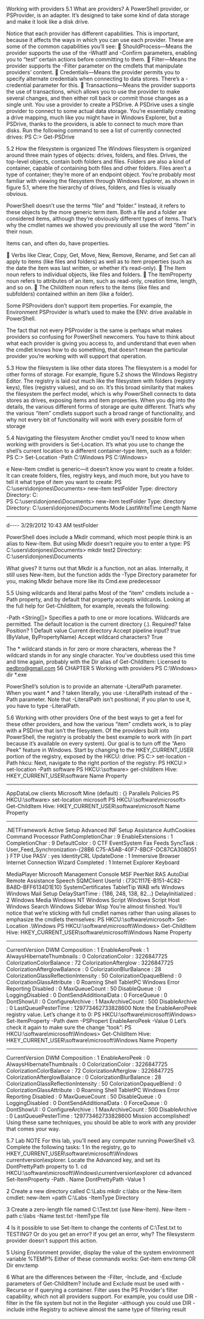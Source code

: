 Working with providers
5.1 What are providers?
A PowerShell provider, or PSProvider, is an adapter. It’s designed to take some kind
of data storage and make it look like a disk drive. 

Notice that each provider has different capabilities. This is important, because it
affects the ways in which you can use each provider. These are some of the common
capabilities you’ll see:
 ShouldProcess—Means the provider supports the use of the -WhatIf and
-Confirm parameters, enabling you to “test” certain actions before committing
to them.
 Filter—Means the provider supports the -Filter parameter on the cmdlets
that manipulate providers’ content.
 Credentials—Means the provider permits you to specify alternate credentials
when connecting to data stores. There’s a -credential parameter for this.
 Transactions—Means the provider supports the use of transactions, which
allows you to use the provider to make several changes, and then either roll
back or commit those changes as a single unit.
You use a provider to create a PSDrive. A PSDrive uses a single provider to connect to
some actual data storage. You’re essentially creating a drive mapping, much like you
might have in Windows Explorer, but a PSDrive, thanks to the providers, is able to
connect to much more than disks. Run the following command to see a list of currently connected drives:
PS C:\> Get-PSDrive

5.2 How the filesystem is organized
The Windows filesystem is organized around three main types of objects: drives, folders, and files.
Drives, the top-level objects, contain both folders and files. 
Folders are also a kind of container, capable of containing both files and other folders. 
Files aren’t a type of container; they’re more of an endpoint object. 
You’re probably most familiar with viewing the filesystem through Windows
Explorer, as shown in figure 5.1, where the hierarchy of drives, folders, and files is
visually obvious.

PowerShell doesn’t use the terms
“file” and “folder.” Instead, it refers to these objects by the more generic term item.
Both a file and a folder are considered items, although they’re obviously different
types of items. That’s why the cmdlet names we showed you previously all use the word
“item” in their noun.

 Items can, and often do, have properties.

 Verbs like Clear, Copy, Get, Move, New, Remove, Rename, and Set can all apply
to items (like files and folders) as well as to item properties (such as the date
the item was last written, or whether it’s read-only).
 The Item noun refers to individual objects, like files and folders.
 The ItemProperty noun refers to attributes of an item, such as read-only, creation time, length, and so on.
 The ChildItem noun refers to the items (like files and subfolders) contained
within an item (like a folder).

 Some PSProviders don’t support item properties. For example, the Environment
PSProvider is what’s used to make the ENV: drive available in PowerShell.

The fact that not every PSProvider is the same is perhaps what makes providers so confusing for PowerShell newcomers. You have to think about what each provider is giving you access to, and understand that even when the cmdlet knows how to do
something, that doesn’t mean the particular provider you’re working with will support
that operation.

5.3 How the filesystem is like other data stores
The filesystem is a model for other forms of storage. For example, figure 5.2 shows the
Windows Registry Editor.
 The registry is laid out much like the filesystem with folders (registry keys), files
(registry values), and so on. It’s this broad similarity that makes the filesystem the perfect model, which is why PowerShell connects to data stores as drives, exposing items
and item properties. 
 When you dig into the
details, the various different forms of storage are quite different. That’s why the various “item” cmdlets support such a broad range of functionality, and why not every bit
of functionality will work with every possible form of storage

5.4 Navigating the filesystem
Another cmdlet you’ll need to know when working with providers is Set-Location.
It’s what you use to change the shell’s current location to a different container-type
item, such as a folder:
PS C:\> Set-Location -Path C:\Windows
PS C:\Windows>

e New-Item cmdlet is generic—it doesn’t know you want to create a
folder. It can create folders, files, registry keys, and much more, but you have to tell it
what type of item you want to create:
PS C:\users\donjones\Documents> new-item testFolder
Type: directory
 Directory: C:\
PS C:\users\donjones\Documents> new-item testFolder
Type: directory
 Directory: C:\users\donjones\Documents
Mode LastWriteTime Length Name
---- ------------- ------ ----
d---- 3/29/2012 10:43 AM testFolder

PowerShell does include a Mkdir command, which most people think is an alias to
New-Item. But using Mkdir doesn’t require you to enter a type:
PS C:\users\donjones\Documents> mkdir test2
 Directory: C:\users\donjones\Documents

What gives? It turns out that Mkdir is a function, not an alias. Internally, it still uses
New-Item, but the function adds the -Type Directory parameter for you, making
Mkdir behave more like its Cmd.exe predecessor

5.5 Using wildcards and literal paths
Most of the “item” cmdlets include a -Path property, and by default that property
accepts wildcards. Looking at the full help for Get-ChildItem, for example, reveals
the following:

-Path <String[]>
 Specifies a path to one or more locations. Wildcards are
 permitted. The default location is the current directory (.).
 Required? false
 Position? 1
 Default value Current directory
 Accept pipeline input? true (ByValue, ByPropertyName)
 Accept wildcard characters? True

The * wildcard stands in for zero or more characters, whereas the ? wildcard stands in
for any single character. You’ve doubtless used this time and time again, probably with
the Dir alias of Get-ChildItem:
Licensed to <pedbro@gmail.com>
56 CHAPTER 5 Working with providers
PS C:\Windows> dir *.exe

 PowerShell’s solution is to provide an alternate -LiteralPath parameter.
When you want * and ? taken literally, you use -LiteralPath instead of the -Path
parameter. Note that -LiteralPath isn’t positional; if you plan to use it, you have to
type -LiteralPath. 


5.6 Working with other providers
One of the best ways to get a feel for these other providers, and how the various “item”
cmdlets work, is to play with a PSDrive that isn’t the filesystem. Of the providers built
into PowerShell, the registry is probably the best example to work with (in part
because it’s available on every system). Our goal is to turn off the “Aero Peek” feature
in Windows.
 Start by changing to the HKEY_CURRENT_USER portion of the registry, exposed by
the HKCU: drive:
PS C:\> set-location -Path hkcu:
Next, navigate to the right portion of the registry:
PS HKCU:\> set-location -Path software
PS HKCU:\software> get-childitem
 Hive: HKEY_CURRENT_USER\software
Name Property
---- --------
AppDataLow
clients
Microsoft
Mine (default) : {}
Parallels
Policies
PS HKCU:\software> set-location microsoft
PS HKCU:\software\microsoft> Get-ChildItem
 Hive: HKEY_CURRENT_USER\software\microsoft
Name Property
---- --------
.NETFramework
Active Setup
Advanced INF Setup
Assistance
AuthCookies
Command Processor PathCompletionChar : 9
 EnableExtensions : 1
 CompletionChar : 9
 DefaultColor : 0
CTF
EventSystem
Fax
Feeds SyncTask : User_Feed_Synchronization-{28B6
 C75-A5AB-40F7-8BCF-DC87CA308D51
 }
FTP Use PASV : yes
IdentityCRL UpdateDone : 1
Immersive Browser
Internet Connection Wizard Completed : 1
Internet Explorer
Keyboard

MediaPlayer
Microsoft Management Console
MSF
PeerNet
RAS AutoDial
Remote Assistance
Speech
SQMClient UserId :
 {73C1117E-B151-4C82-BA8D-BFF6134D1E10}
SystemCertificates
TabletTip
WAB
wfs
Windows
Windows Mail Setup DelayStartTime : {186, 248, 138, 82...}
 DelayInitialized : 2
Windows Media
Windows NT
Windows Script
Windows Script Host
Windows Search
Windows Sidebar
Wisp
You’re almost finished. You’ll notice that we’re sticking with full cmdlet names rather
than using aliases to emphasize the cmdlets themselves:
PS HKCU:\software\microsoft> Set-Location .\Windows
PS HKCU:\software\microsoft\Windows> Get-ChildItem
 Hive: HKEY_CURRENT_USER\software\microsoft\Windows
Name Property
---- --------
CurrentVersion
DWM Composition : 1
 EnableAeroPeek : 1
 AlwaysHibernateThumbnails : 0
 ColorizationColor :
 3226847725
 ColorizationColorBalance : 72
 ColorizationAfterglow :
 3226847725
 ColorizationAfterglowBalance : 0
 ColorizationBlurBalance : 28
 ColorizationGlassReflectionIntensity : 50
 ColorizationOpaqueBlend : 0
 ColorizationGlassAttribute : 0
Roaming
Shell
TabletPC
Windows Error Reporting Disabled : 0
 MaxQueueCount : 50
 DisableQueue : 0
 LoggingDisabled : 0
 DontSendAdditionalData : 0
 ForceQueue : 0
  DontShowUI : 0
  ConfigureArchive : 1
  MaxArchiveCount : 500
  DisableArchive : 0
  LastQueuePesterTime : 129773462733828600
 Note the EnableAeroPeek registry value. Let’s change it to 0:
 PS HKCU:\software\microsoft\Windows> Set-ItemProperty -Path dwm -PSPropert
  EnableAeroPeek -Value 0
 Let’s check it again to make sure the change “took”:
 PS HKCU:\software\microsoft\Windows> Get-ChildItem
  Hive: HKEY_CURRENT_USER\software\microsoft\Windows
 Name Property
 ---- --------
 CurrentVersion
 DWM Composition : 1
  EnableAeroPeek : 0
  AlwaysHibernateThumbnails : 0
  ColorizationColor :
  3226847725
  ColorizationColorBalance : 72
  ColorizationAfterglow :
  3226847725
  ColorizationAfterglowBalance : 0
  ColorizationBlurBalance : 28
  ColorizationGlassReflectionIntensity : 50
  ColorizationOpaqueBlend : 0
  ColorizationGlassAttribute : 0
 Roaming
 Shell
 TabletPC
 Windows Error Reporting Disabled : 0
  MaxQueueCount : 50
  DisableQueue : 0
  LoggingDisabled : 0
  DontSendAdditionalData : 0
  ForceQueue : 0
  DontShowUI : 0
  ConfigureArchive : 1
  MaxArchiveCount : 500
  DisableArchive : 0
  LastQueuePesterTime : 129773462733828600
 Mission accomplished! Using these same techniques, you should be able to work with
 any provider that comes your way.
 
 

5.7 Lab
NOTE For this lab, you’ll need any computer running PowerShell v3.
Complete the following tasks:
1 In the registry, go to HKEY_CURRENT_USER\software\microsoft\Windows\
currentversion\explorer. Locate the Advanced key, and set its DontPrettyPath
property to 1.
    cd HKCU:\software\microsoft\Windows\currentversion\explorer
    cd advanced
    Set-ItemProperty -Path . Name DontPrettyPath -Value 1
    
    
2 Create a new directory called C:\Labs
    mkdir c:\labs
    or the New-Item cmdlet:
    new-item =path C:\Labs -ItemType Directory
    
3 Create a zero-length file named C:\Test.txt (use New-Item).
New-Item -path c:\labs -Name test.txt -ItemType file
    
4 Is it possible to use Set-Item to change the contents of C:\Test.txt to TESTING?
Or do you get an error? If you get an error, why?
    The filesysterm provider doesn't support this action. 
    
5 Using Environment provider, display the value of the system environment variable %TEMP%
    Either of these commands works: Get-item env:temp OR Dir env:temp
    
6 What are the differences between the -Filter, -Include, and -Exclude parameters of Get-ChildItem?
    Include and Exclude must be used with -Recurse or if querying a container. Filter uses the PS Provider's filter capability, which not all providers support. For example, you could use DIR -filter in the file system but not in the Register -although you could use DIR -include inthe Registry to achieve almost the same type of filtering result

